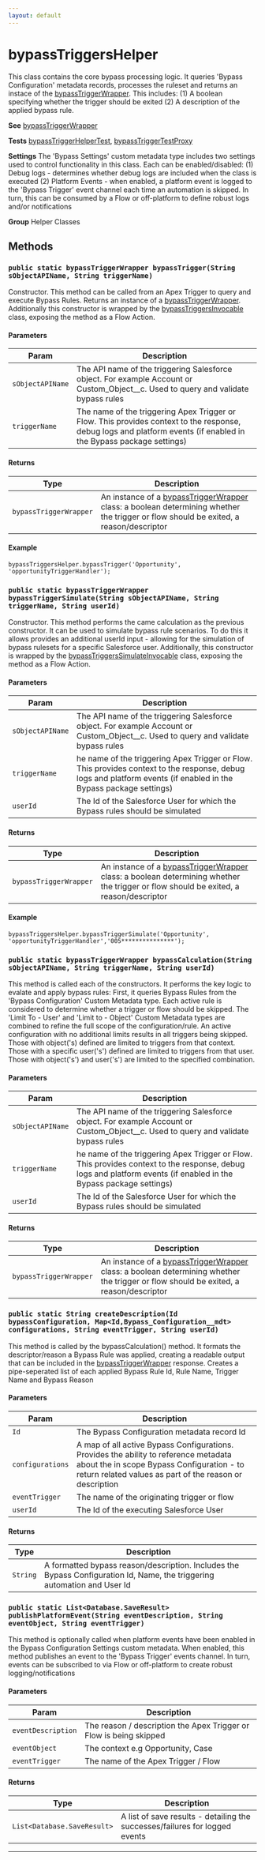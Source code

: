 ```yaml
---
layout: default
---
```

# bypassTriggersHelper

This class contains the core bypass processing logic. It queries 'Bypass Configuration' metadata records, processes the ruleset
and returns an instace of the [bypassTriggerWrapper](./bypassTriggerWrapper.md). This includes: (1) A boolean specifying whether the trigger should be exited
(2) A description of the applied bypass rule.


**See** [bypassTriggerWrapper](./bypassTriggerWrapper.md)


**Tests** [bypassTriggerHelperTest](../Test-Classes/bypassTriggerHelperTest.md), [bypassTriggerTestProxy](bypassTriggerTestProxy)


**Settings** The 'Bypass Settings' custom metadata type includes two settings used to control functionality in this class. Each can be enabled/disabled: (1) Debug logs - determines whether debug logs are included when the class is executed (2) Platform Events - when enabled, a platform event is logged to the 'Bypass Trigger' event channel each time an automation is skipped. In turn, this can be consumed by a Flow or off-platform to define robust logs and/or notifications


**Group** Helper Classes

## Methods
### `public static bypassTriggerWrapper bypassTrigger(String sObjectAPIName, String triggerName)`

Constructor. This method can be called from an Apex Trigger to query and execute Bypass Rules. Returns an instance of a [bypassTriggerWrapper](./bypassTriggerWrapper.md). Additionally this constructor is wrapped by the [bypassTriggersInvocable](../Invocable-Classes/bypassTriggersInvocable.md) class, exposing the method as a Flow Action.

#### Parameters

|Param|Description|
|---|---|
|`sObjectAPIName`|The API name of the triggering Salesforce object. For example Account or Custom_Object__c. Used to query and validate bypass rules|
|`triggerName`|The name of the triggering Apex Trigger or Flow. This provides context to the response, debug logs and platform events (if enabled in the Bypass package settings)|

#### Returns

|Type|Description|
|---|---|
|`bypassTriggerWrapper`|An instance of a [bypassTriggerWrapper](./bypassTriggerWrapper.md) class: a boolean determining whether the trigger or flow should be exited, a reason/descriptor|

#### Example
```apex
bypassTriggersHelper.bypassTrigger('Opportunity', 'opportunityTriggerHandler');
```


### `public static bypassTriggerWrapper bypassTriggerSimulate(String sObjectAPIName, String triggerName, String userId)`

Constructor. This method performs the came calculation as the previous constructor. It can be used to simulate bypass rule scenarios. To do this it allows provides an additional userId input - allowing for the simulation of bypass rulesets for a specific Salesforce user. Additionally, this constructor is wrapped by the [bypassTriggersSimulateInvocable](../Invocable-Classes/bypassTriggersSimulateInvocable.md) class, exposing the method as a Flow Action.

#### Parameters

|Param|Description|
|---|---|
|`sObjectAPIName`|The API name of the triggering Salesforce object. For example Account or Custom_Object__c. Used to query and validate bypass rules|
|`triggerName`|he name of the triggering Apex Trigger or Flow. This provides context to the response, debug logs and platform events (if enabled in the Bypass package settings)|
|`userId`|The Id of the Salesforce User for which the Bypass rules should be simulated|

#### Returns

|Type|Description|
|---|---|
|`bypassTriggerWrapper`|An instance of a [bypassTriggerWrapper](./bypassTriggerWrapper.md) class: a boolean determining whether the trigger or flow should be exited, a reason/descriptor|

#### Example
```apex
bypassTriggersHelper.bypassTriggerSimulate('Opportunity', 'opportunityTriggerHandler','005***************');
```


### `public static bypassTriggerWrapper bypassCalculation(String sObjectAPIName, String triggerName, String userId)`

This method is called each of the constructors. It performs the key logic to evalate and apply bypass rules: First, it queries Bypass Rules from the 'Bypass Configuration' Custom Metadata type. Each active rule is considered to determine whether a trigger or flow should be skipped. The 'Limit To - User' and 'Limit to - Object' Custom Metadata types are combined to refine the full scope of the configuration/rule. An active configuration with no additional limits results in all triggers being skipped. Those with object('s) defined are limited to triggers from that context. Those with a specific user('s') defined are limited to triggers from that user. Those with object('s') and user('s') are limited to the specified combination.

#### Parameters

|Param|Description|
|---|---|
|`sObjectAPIName`|The API name of the triggering Salesforce object. For example Account or Custom_Object__c. Used to query and validate bypass rules|
|`triggerName`|he name of the triggering Apex Trigger or Flow. This provides context to the response, debug logs and platform events (if enabled in the Bypass package settings)|
|`userId`|The Id of the Salesforce User for which the Bypass rules should be simulated|

#### Returns

|Type|Description|
|---|---|
|`bypassTriggerWrapper`|An instance of a [bypassTriggerWrapper](./bypassTriggerWrapper.md) class: a boolean determining whether the trigger or flow should be exited, a reason/descriptor|

### `public static String createDescription(Id bypassConfiguration, Map<Id,Bypass_Configuration__mdt> configurations, String eventTrigger, String userId)`

This method is called by the bypassCalculation() method. It formats the descriptor/reason a Bypass Rule was applied, creating a readable output that can be included in the [bypassTriggerWrapper](./bypassTriggerWrapper.md) response. Creates a pipe-seperated list of each applied Bypass Rule Id, Rule Name, Trigger Name and Bypass Reason

#### Parameters

|Param|Description|
|---|---|
|`Id`|The Bypass Configuration metadata record Id|
|`configurations`|A map of all active Bypass Configurations. Provides the ability to reference metadata about the in scope Bypass Configuration - to return related values as part of the reason or description|
|`eventTrigger`|The name of the originating trigger or flow|
|`userId`|The Id of the executing Salesforce User|

#### Returns

|Type|Description|
|---|---|
|`String`|A formatted bypass reason/description. Includes the Bypass Configuration Id, Name, the triggering automation and User Id|

### `public static List<Database.SaveResult> publishPlatformEvent(String eventDescription, String eventObject, String eventTrigger)`

This method is optionally called when platform events have been enabled in the Bypass Configuration Settings custom metadata. When enabled, this method publishes an event to the 'Bypass Trigger' events channel. In turn, events can be subscribed to via Flow or off-platform to create robust logging/notifications

#### Parameters

|Param|Description|
|---|---|
|`eventDescription`|The reason / description the Apex Trigger or Flow is being skipped|
|`eventObject`|The context e.g Opportunity, Case|
|`eventTrigger`|The name of the Apex Trigger / Flow|

#### Returns

|Type|Description|
|---|---|
|`List<Database.SaveResult>`|A list of save results - detailing the successes/failures for logged events|

---
